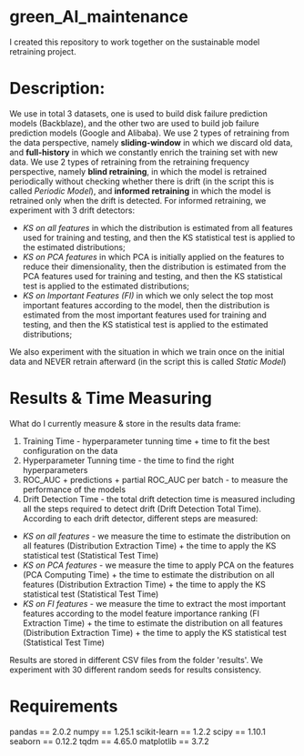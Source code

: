 # green_AI_maintenance
I created this repository to work together on the sustainable model retraining project.

# Description:
We use in total 3 datasets, one is used to build disk failure prediction models (Backblaze), and the other two are used to build job failure prediction models (Google and Alibaba). We use 2 types of retraining from the data perspective, namely **sliding-window** in which we discard old data, and **full-history** in which we constantly enrich the training set with new data. We use 2 types of retraining from the retraining frequency perspective, namely **blind retraining**, in which the model is retrained periodically without checking whether there is drift (in the script this is called _Periodic Model_), and **informed retraining** in which the model is retrained only when the drift is detected. For informed retraining, we experiment with 3 drift detectors:  

- _KS on all features_ in which the distribution is estimated from all features used for training and testing, and then the KS statistical test is applied to the estimated distributions;
- _KS on PCA features_ in which PCA is initially applied on the features to reduce their dimensionality, then the distribution is estimated from the PCA features used for training and testing, and then the KS statistical test is applied to the estimated distributions;
- _KS on Important Features (FI)_ in which we only select the top most important features according to the model, then the distribution is estimated from the most important features used for training and testing, and then the KS statistical test is applied to the estimated distributions;

We also experiment with the situation in which we train once on the initial data and NEVER retrain afterward (in the script this is called _Static Model_)

# Results & Time Measuring
What do I currently measure & store in the results data frame:

1. Training Time - hyperparameter tunning time + time to fit the best configuration on the data
2. Hyperparameter Tunning time - the time to find the right hyperparameters
3. ROC_AUC + predictions + partial ROC_AUC per batch - to measure the performance of the models
4. Drift Detection Time - the total drift detection time is measured including all the steps required to detect drift (Drift Detection Total Time). According to each drift detector, different steps are measured:

- _KS on all features_ - we measure the time to estimate the distribution on all features (Distribution Extraction Time) + the time to apply the KS statistical test (Statistical Test Time)
- _KS on PCA features_ - we measure the time to apply PCA on the features (PCA Computing Time) + the time to estimate the distribution on all features (Distribution Extraction Time) + the time to apply the KS statistical test (Statistical Test Time)
- _KS on FI features_ - we measure the time to extract the most important features according to the model feature importance ranking (FI Extraction Time) + the time to estimate the distribution on all features (Distribution Extraction Time) + the time to apply the KS statistical test (Statistical Test Time)

Results are stored in different CSV files from the folder 'results'. We experiment with 30 different random seeds for results consistency.

# Requirements
pandas == 2.0.2
numpy == 1.25.1
scikit-learn == 1.2.2
scipy == 1.10.1
seaborn == 0.12.2
tqdm == 4.65.0
matplotlib == 3.7.2
